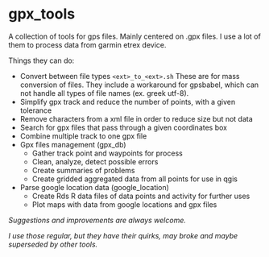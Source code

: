 
# gpx_tools


A collection of tools for gps files. Mainly centered on .gpx files.
I use a lot of them to process data from garmin etrex device.

Things they can do:
- Convert between file types `<ext>_to_<ext>.sh`
    These are for mass conversion of files. They include a workaround for gpsbabel, which can not handle all types of file names (ex. greek utf-8).
- Simplify gpx track and reduce the number of points, with a given tolerance
- Remove characters from a xml file in order to reduce size but not data
- Search for gpx files that pass through a given coordinates box
- Combine multiple track to one gpx file
- Gpx files management (gpx_db)
	- Gather track point and waypoints for process
	- Clean, analyze, detect possible errors
	- Create summaries of problems
	- Create gridded aggregated data from all points for use in qgis
- Parse google location data (google_location)
    - Create Rds R data files of data points and activity for further uses
    - Plot maps with data from google locations and gpx files


*Suggestions and improvements are always welcome.*

*I use those regular, but they have their quirks, may broke and maybe superseded by other tools.*
